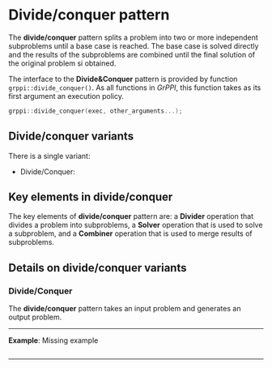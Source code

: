 # Divide/conquer pattern

The **divide/conquer** pattern splits a problem into two or more independent subproblems until a base case is reached. The base case is solved directly and the results of the subproblems are combined until the final solution of the original problem si obtained.

The interface to the **Divide&Conquer** pattern is provided by function `grppi::divide_conquer()`. As all functions in *GrPPI*, this function takes as its first argument an execution policy.

~~~c++
grppi::divide_conquer(exec, other_arguments...);
~~~

## Divide/conquer variants

There is a single variant:

* Divide/Conquer:

## Key elements in divide/conquer

The key elements of **divide/conquer** pattern are: a **Divider** operation that divides a problem into subproblems, a **Solver** operation that is used to solve a subproblem, and a **Combiner** operation that is used to merge results of subproblems.

## Details on divide/conquer variants

### Divide/Conquer

The **divide/conquer** pattern takes an input problem and generates an output problem.

---
**Example**: Missing example
~~~c++
~~~
---


